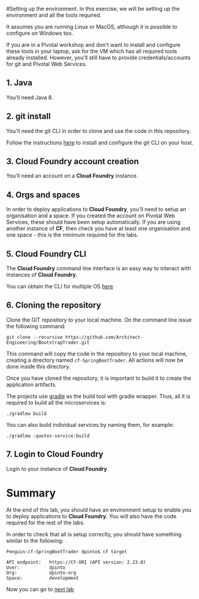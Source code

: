 #Setting up the environment.
In this exercise, we will be setting up the environment and all the tools required.

It assumes you are running Linux or MacOS, although it is possible to configure on Windows too.

If you are in a Pivotal workshop and don't want to install and configure these tools in your laptop, ask for the VM which has all required tools already installed. However, you'll still have to provide credentials/accounts for git and Pivotal Web Services.

## 1. Java

You'll need Java 8.

## 2. git install

You'll need the git CLI in order to clone and use the code in this repository.

Follow the instructions [here](https://help.github.com/articles/set-up-git/#platform-mac) to install and configure the git CLI on your host.

## 3. Cloud Foundry account creation

You'll need an account on a **Cloud Foundry** instance.


## 4. Orgs and spaces

In order to deploy applications to **Cloud Foundry**, you'll need to setup an organisation and a space. If you created the account on Pivotal Web Services, these should have been setup automatically. If you are using another instance of **CF**, then check you have at least one organisation and one space - this is the minimum required for the labs.


## 5. Cloud Foundry CLI

The **Cloud Foundry** command line interface is an easy way to interact with instances of **Cloud Foundry**.

You can obtain the CLI for multiple OS [here](https://github.com/cloudfoundry/cli)


## 6. Cloning the repository

Clone the GIT repository to your local machine. On the command line issue the following command:

```git clone --recursive https://github.com/Architect-Engineering/BootstrapTrader.git```

This command will copy the code in the repository to your local machine, creating a directory named `cf-SpringBootTrader`. All actions will now be done inside this directory.

Once you have cloned the repository, it is important to build it to create the application artifacts.

The projects use [gradle](http://gradle.org) as the build tool with gradle wrapper. Thus, all it is required to build all the microservices is:

```
./gradlew build
```

You can also build individual services by naming them, for example:
```
./gradlew :quotes-service:build
```


## 7. Login to Cloud Foundry

Login to your instance of **Cloud Foundry**.

# Summary

At the end of this lab, you should have an environment setup to enable you to deploy applications to **Cloud Foundry**. You will also have the code required for the rest of the labs.

In order to check that all is setup correctly, you should have something similar to the following:

```
Penguin:cf-SpringBootTrader dpinto$ cf target

API endpoint:   https://CF-URI (API version: 2.23.0)
User:           dpinto
Org:            dpinto-org
Space:          development
```

Now you can go to [next lab](lab_registryserver.md)
